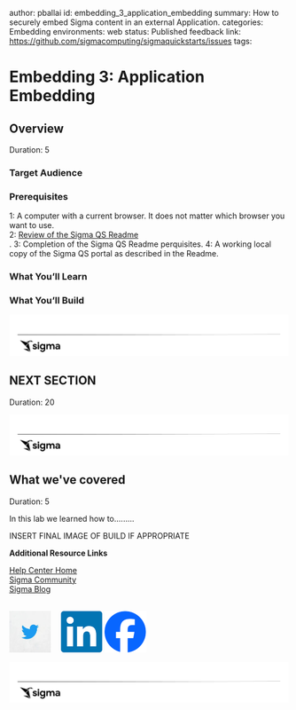 author: pballai
id: embedding_3_application_embedding
summary: How to securely embed Sigma content in an external Application.
categories: Embedding
environments: web
status: Published
feedback link: https://github.com/sigmacomputing/sigmaquickstarts/issues
tags: 

# Embedding 3: Application Embedding

## Overview 
Duration: 5 


 ### Target Audience

### Prerequisites

1: A computer with a current browser. It does not matter which browser you want to use.<br>
2: [Review of the Sigma QS Readme](https://github.com/Sigmacomputing/sigmaquickstarts#readme)<br>.
3: Completion of the Sigma QS Readme perquisites.
4: A working local copy of the Sigma QS portal as described in the Readme.
  
### What You’ll Learn

### What You’ll Build


![Footer](assets/sigma_footer.png)
<!-- END -->

## **NEXT SECTION**
Duration: 20

![Footer](assets/sigma_footer.png)
<!-- END -->

## What we've covered
Duration: 5

In this lab we learned how to.........

INSERT FINAL IMAGE OF BUILD IF APPROPRIATE

**Additional Resource Links**

[Help Center Home](https://help.sigmacomputing.com/hc/en-us)<br>
[Sigma Community](https://community.sigmacomputing.com/)<br>
[Sigma Blog](https://www.sigmacomputing.com/blog/)<br>
<br>

[<img src="./assets/twitter.jpeg" width="75"/>](https://twitter.com/sigmacomputing)&emsp;
[<img src="./assets/linkedin.png" width="75"/>](https://www.linkedin.com/company/sigmacomputing)
[<img src="./assets/facebook.png" width="75"/>](https://www.facebook.com/sigmacomputing)

![Footer](assets/sigma_footer.png)
<!-- END -->
<!-- END OF QUICKSTART -->